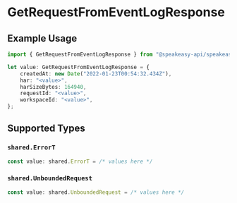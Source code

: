 # GetRequestFromEventLogResponse

## Example Usage

```typescript
import { GetRequestFromEventLogResponse } from "@speakeasy-api/speakeasy-client-sdk-typescript/sdk/models/operations";

let value: GetRequestFromEventLogResponse = {
    createdAt: new Date("2022-01-23T00:54:32.434Z"),
    har: "<value>",
    harSizeBytes: 164940,
    requestId: "<value>",
    workspaceId: "<value>",
};
```

## Supported Types

### `shared.ErrorT`

```typescript
const value: shared.ErrorT = /* values here */
```

### `shared.UnboundedRequest`

```typescript
const value: shared.UnboundedRequest = /* values here */
```

